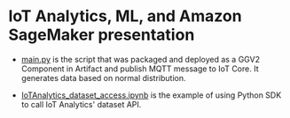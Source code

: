 # IoT Analytics, ML, and Amazon SageMaker presentation

- [main.py](./main.py) is the script that was packaged and deployed as a GGV2 Component in Artifact and publish MQTT message to IoT Core. It generates data based on normal distribution.

- [IoTAnalytics_dataset_access.ipynb](./IoTAnalytics_dataset_access.ipynb) is the example of using Python SDK to call IoT Analytics' dataset API.
